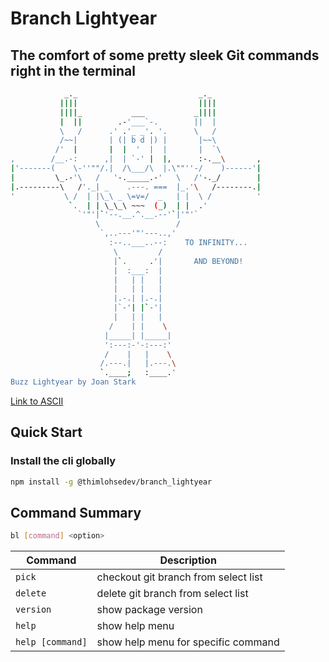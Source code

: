 # Branch Lightyear

## The comfort of some pretty sleek Git commands right in the terminal

```bash
            _._                           _._
           ||||                           ||||
           ||||_           ___           _||||
           |  ||        .-'___`-.        ||  |
           \   /      .' .'_ _'. '.      \   /
           /~~|       | (| b d |) |       |~~\
          /'  |       |  |  '  |  |       |  `\
,        /__.-:      ,|  | `-' |  |,      :-.__\       ,
|'-------(    \-''""/.|  /\___/\  |.\""''-/    )------'|
|         \_.-'\   /   '-._____.-'   \   /'-._/        |
|.---------\   /'._| _    .---. ===  |_.'\   /--------.|
'           \ /  | |\_\ _ \=v=/  _   | |  \ /          '
             `.  | | \_\_\ ~~~  (_)  | |  .'
               `'"'|`'--.__.^.__.--'`|'"'`
                   \                 /
                    `,..---'"'---..,'
                      :--..___..--:    TO INFINITY...
                       \         /
                       |`.     .'|       AND BEYOND!
                       |  :___:  |
                       |   | |   |
                       |   | |   |
                       |.-.| |.-.|
                       |`-'| |`-'|
                       |   | |   |
                      /    | |    \
                     |_____| |_____|
                     ':---:-'-:---:'
                     /    |   |    \
                    /.---.|   |.---.\
                    `.____;   :____.'
Buzz Lightyear by Joan Stark
```

[Link to ASCII](https://www.asciiart.eu/movies/toy-story)

## Quick Start

### Install the cli globally

```bash
npm install -g @thimlohsedev/branch_lightyear
```

## Command Summary

```bash
bl [command] <option>
```

| Command          | Description                          |
| ---------------- | ------------------------------------ |
| `pick`           | checkout git branch from select list |
| `delete`         | delete git branch from select list   |
| `version`        | show package version                 |
| `help`           | show help menu                       |
| `help [command]` | show help menu for specific command  |

